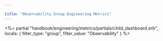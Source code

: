 ```yaml
---

title: "Observability Group Engineering Metrics"
---
```









<%= partial "handbook/engineering/metrics/partials/child_dashboard.erb", locals: { filter_type: "group", filter_value: "Observability" } %>


